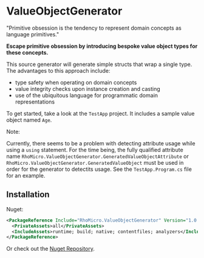 # ValueObjectGenerator

"Primitive obsession is the tendency to represent domain concepts as language primitives."

**Escape primitive obsession by introducing bespoke value object types for these concepts.**

This source generator will generate simple structs that wrap a single type.
The advantages to this approach include:
- type safety when operating on domain concepts
- value integrity checks upon instance creation and casting
- use of the ubiquitous language for programmatic domain representations

To get started, take a look at the `TestApp` project. It includes a sample value object named `Age`.

Note: 

Currently, there seems to be a problem with detecting attribute usage while using a `using` statement.
For the time being, the fully qualified attribute name `RhoMicro.ValueObjectGenerator.GeneratedValueObjectAttribute`
or `RhoMicro.ValueObjectGenerator.GeneratedValueObject` must be used in order for the generator to detectits usage. See the `TestApp.Program.cs` file for an example.

## Installation

Nuget:
```xml
<PackageReference Include="RhoMicro.ValueObjectGenerator" Version="1.0.0">
  <PrivateAssets>all</PrivateAssets>
  <IncludeAssets>runtime; build; native; contentfiles; analyzers</IncludeAssets>
</PackageReference>
```
Or check out the [Nuget Repository](https://www.nuget.org/packages/RhoMicro.ValueObjectGenerator).